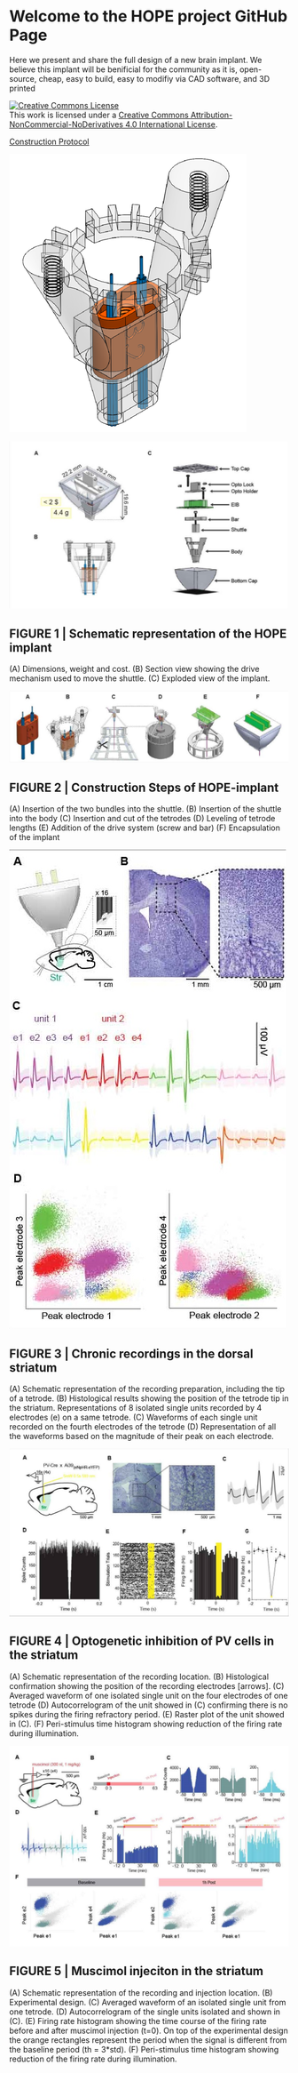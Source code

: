 # Welcome to the HOPE project GitHub Page

Here we present and share the full design of a new brain implant.
We believe this implant will be benificial for the community as it is, open-source, cheap, easy to build, easy to modifiy via CAD software, and 3D printed


<a rel="license" href="http://creativecommons.org/licenses/by-nc-nd/4.0/"><img alt="Creative Commons License" style="border-width:0" src="https://i.creativecommons.org/l/by-nc-nd/4.0/88x31.png" /></a><br />This work is licensed under a <a rel="license" href="http://creativecommons.org/licenses/by-nc-nd/4.0/">Creative Commons Attribution-NonCommercial-NoDerivatives 4.0 International License</a>.



[Construction Protocol](https://docs.google.com/document/d/1HBMTf2zAkemH4JGzm5-74FxcKkp1hb2eWU4hFamfCxw/edit)






![body](body.png)


















![Figure 1](FIGURES-01.jpg)

## **FIGURE 1** | Schematic representation of the HOPE implant
(A) Dimensions, weight and cost.
(B) Section view showing the drive mechanism used to move the shuttle.
(C) Exploded view of the implant.

![Figure 2](FIGURES-02.jpg)

## **FIGURE 2** | Construction Steps of HOPE-implant
(A) Insertion of the two bundles into the shuttle.
(B) Insertion of the shuttle into the body
(C) Insertion and cut of the tetrodes 
(D) Leveling of tetrode lengths 
(E) Addition of the drive system (screw and bar)
(F) Encapsulation of the implant

![Figure 3](FIGURES-03.jpg)

## **FIGURE 3** | Chronic recordings in the dorsal striatum
(A) Schematic representation of the recording preparation, including the tip of a tetrode.
(B) Histological results showing the position of the tetrode tip in the striatum.
Representations of 8 isolated single units recorded by 4 electrodes (e) on a same tetrode.
(C) Waveforms of each single unit recorded on the fourth electrodes of the tetrode
(D) Representation of all the waveforms based on the magnitude of their peak on each electrode.

![Figure 4](FIGURES-04.jpg)

## **FIGURE 4** | Optogenetic inhibition of PV cells in the striatum
(A) Schematic representation of the recording location.
(B) Histological confirmation showing the position of the recording electrodes [arrows].
(C) Averaged waveform of one isolated single unit on the four electrodes of one tetrode
(D) Autocorrelogram of the unit showed in (C) confirming there is no spikes during the firing refractory period.
(E) Raster plot of the unit showed in (C).
(F) Peri-stimulus time histogram showing reduction of the firing rate during illumination.

![Figure 5](FIGURES-05.jpg)

## **FIGURE 5** | Muscimol injeciton in the striatum
(A) Schematic representation of the recording and injection location.
(B) Experimental design.
(C) Averaged waveform of an isolated single unit from one tetrode.
(D) Autocorrelogram of the single units isolated and shown in (C).
(E) Firing rate histogram showing the time course of the firing rate before and after muscimol injection (t=0). On top of the experimental design the orange rectangles represent the period when the signal is different from the baseline period (th = 3*std). 
(F) Peri-stimulus time histogram showing reduction of the firing rate during illumination.
